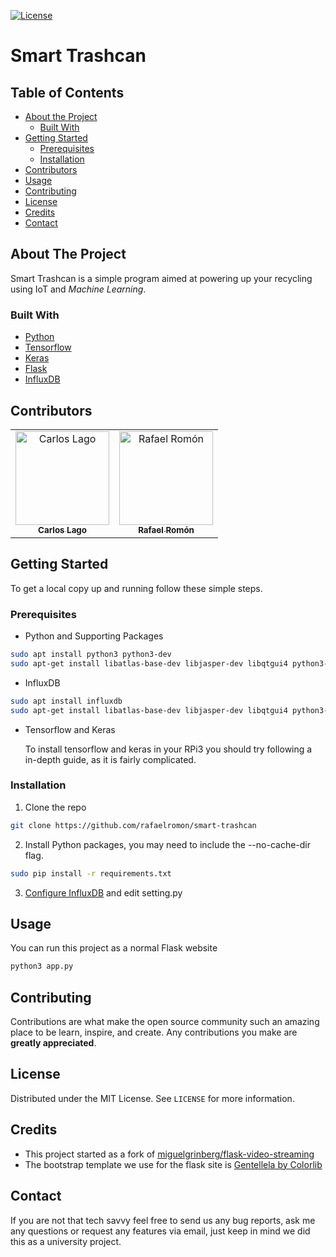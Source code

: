 <!-- PROJECT SHIELDS -->
<!--
*** I'm using markdown "reference style" links for readability.
*** Reference links are enclosed in brackets [ ] instead of parentheses ( ).
*** See the bottom of this document for the declaration of the reference variables
*** for contributors-url, forks-url, etc. This is an optional, concise syntax you may use.
*** https://www.markdownguide.org/basic-syntax/#reference-style-links
-->
[![License][license-shield]][license-url]



# Smart Trashcan



<!-- TABLE OF CONTENTS -->
## Table of Contents

* [About the Project](#about-the-project)
  * [Built With](#built-with)
* [Getting Started](#getting-started)
  * [Prerequisites](#prerequisites)
  * [Installation](#installation)
* [Contributors](#contributors)
* [Usage](#usage)
* [Contributing](#contributing)
* [License](#license)
* [Credits](#credits)
* [Contact](#contact)


<!-- ABOUT THE PROJECT -->
## About The Project

Smart Trashcan is a simple program aimed at powering up your recycling using IoT and *Machine Learning*.

### Built With

* [Python](https://www.python.org/)
* [Tensorflow](https://www.tensorflow.org/)
* [Keras](https://keras.io/)
* [Flask](https://flask.palletsprojects.com/en/1.1.x/)
* [InfluxDB](https://www.influxdata.com/)


## Contributors

<!-- ALL-CONTRIBUTORS-LIST:START - Do not remove or modify this section -->
<!-- prettier-ignore -->
<table align="center">
  <tr>
    <td align="center"><a href="https://github.com/carloslago">
        <img src="https://avatars2.githubusercontent.com/u/15263623?s=400&v=4" 
        width="150px;" alt="Carlos Lago"/><br/><sub><b>Carlos Lago</b></sub></a><br/></td>
    <td align="center"><a href="https://github.com/rafaelromon">
        <img src="https://avatars0.githubusercontent.com/u/15263554?s=400&v=4" 
        width="150px;" alt="Rafael Romón"/><br /><sub><b>Rafael Romón</b></sub></a><br/></td>
  </tr>
</table>

<!-- GETTING STARTED -->
## Getting Started

To get a local copy up and running follow these simple steps.

### Prerequisites
* Python and Supporting Packages
```sh
sudo apt install python3 python3-dev
sudo apt-get install libatlas-base-dev libjasper-dev libqtgui4 python3-pyqt5 libqt4-test
```

* InfluxDB

```sh
sudo apt install influxdb
sudo apt-get install libatlas-base-dev libjasper-dev libqtgui4 python3-pyqt5 libqt4-test
```

* Tensorflow and Keras

  To install tensorflow and keras in your RPi3 you should try following a in-depth guide, as it is fairly complicated.


### Installation
 
1. Clone the repo
```sh
git clone https://github.com/rafaelromon/smart-trashcan
```
2. Install Python packages, you may need to include the --no-cache-dir flag.
```sh
sudo pip install -r requirements.txt
```

3. [Configure InfluxDB](https://docs.influxdata.com/influxdb/v1.7/introduction/getting-started/) and edit setting.py

<!-- USAGE EXAMPLES -->
## Usage

You can run this project as a normal Flask website 

```sh
python3 app.py
```


<!-- CONTRIBUTING -->
## Contributing

Contributions are what make the open source community such an amazing place to be learn, inspire, and create. Any contributions you make are **greatly appreciated**.

<!-- LICENSE -->
## License

Distributed under the MIT License. See `LICENSE` for more information.


<!-- CREDITS -->
## Credits

* This project started as a fork of [miguelgrinberg/flask-video-streaming](https://github.com/miguelgrinberg/flask-video-streaming)
* The bootstrap template we use for the flask site is [Gentellela by Colorlib](https://github.com/ColorlibHQ/gentelella)


<!-- CONTACT -->
## Contact

If you are not that tech savvy feel free to send us any bug reports, ask me any questions or request any features via email, just keep in mind we did this as a university project.




[license-shield]: https://img.shields.io/github/license/rafaelromon/smart-trashcan
[license-url]: https://github.com/rafaelromon/smart-trashcan/blob/master/LICENSE
